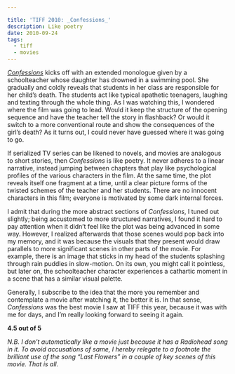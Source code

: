 ```yaml
---

title: 'TIFF 2010: _Confessions_'
description: Like poetry
date: 2010-09-24
tags:
  - tiff
  - movies
---
```


[_Confessions_](https://www.imdb.com/title/tt1590089/) kicks off with an extended monologue given by a schoolteacher whose daughter has drowned in a swimming pool. She gradually and coldly reveals that students in her class are responsible for her child’s death. The students act like typical apathetic teenagers, laughing and texting through the whole thing. As I was watching this, I wondered where the film was going to lead. Would it keep the structure of the opening sequence and have the teacher tell the story in flashback? Or would it switch to a more conventional route and show the consequences of the girl’s death? As it turns out, I could never have guessed where it was going to go.  
  
If serialized TV series can be likened to novels, and movies are analogous to short stories, then _Confessions_ is like poetry. It never adheres to a linear narrative, instead jumping between chapters that play like psychological profiles of the various characters in the film. At the same time, the plot reveals itself one fragment at a time, until a clear picture forms of the twisted schemes of the teacher and her students. There are no innocent characters in this film; everyone is motivated by some dark internal forces.  
  
I admit that during the more abstract sections of _Confessions_, I tuned out slightly; being accustomed to more structured narratives, I found it hard to pay attention when it didn’t feel like the plot was being advanced in some way. However, I realized afterwards that those scenes would pop back into my memory, and it was because the visuals that they present would draw parallels to more significant scenes in other parts of the movie. For example, there is an image that sticks in my head of the students splashing through rain puddles in slow-motion. On its own, you might call it pointless, but later on, the schoolteacher character experiences a cathartic moment in a scene that has a similar visual palette.  
  
Generally, I subscribe to the idea that the more you remember and contemplate a movie after watching it, the better it is. In that sense, _Confessions_ was the best movie I saw at TIFF this year, because it was with me for days, and I’m really looking forward to seeing it again.  
  
**4.5 out of 5**  
  
_N.B. I don’t automatically like a movie just because it has a Radiohead song in it. To avoid accusations of same, I hereby relegate to a footnote the brilliant use of the song “Last Flowers” in a couple of key scenes of this movie. That is all._
